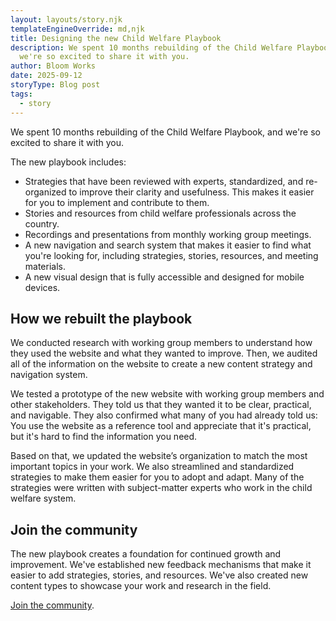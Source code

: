 ```yaml
---
layout: layouts/story.njk
templateEngineOverride: md,njk
title: Designing the new Child Welfare Playbook
description: We spent 10 months rebuilding of the Child Welfare Playbook, and
  we're so excited to share it with you.
author: Bloom Works
date: 2025-09-12
storyType: Blog post
tags:
  - story
---
```

We spent 10 months rebuilding of the Child Welfare Playbook, and we're so excited to share it with you.

The new playbook includes:

* Strategies that have been reviewed with experts, standardized, and re-organized to improve their clarity and usefulness. This makes it easier for you to implement and contribute to them.
* Stories and resources from child welfare professionals across the country.
* Recordings and presentations from monthly working group meetings.
* A new navigation and search system that makes it easier to find what you're looking for, including strategies, stories, resources, and meeting materials.
* A new visual design that is fully accessible and designed for mobile devices.

## How we rebuilt the playbook

We conducted research with working group members to understand how they used the website and what they wanted to improve. Then, we audited all of the information on the website to create a new content strategy and navigation system.

We tested a prototype of the new website with working group members and other stakeholders. They told us that they wanted it to be clear, practical, and navigable. They also confirmed what many of you had already told us: You use the website as a reference tool and appreciate that it's practical, but it's hard to find the information you need.

Based on that, we updated the website’s organization to match the most important topics in your work. We also streamlined and standardized strategies to make them easier for you to adopt and adapt. Many of the strategies were written with subject-matter experts who work in the child welfare system.

## Join the community

The new playbook creates a foundation for continued growth and improvement. We've established new feedback mechanisms that make it easier to add strategies, stories, and resources. We've also created new content types to showcase your work and research in the field.

[Join the community](https://childwelfareplaybook.com/about/).